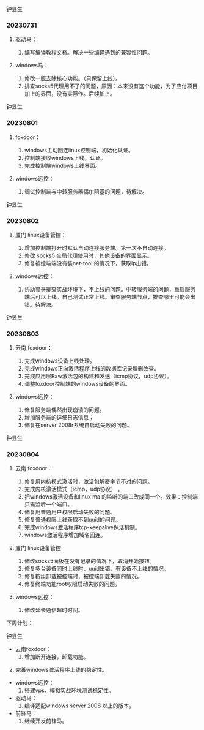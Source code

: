 钟昱生

### 20230731

1. 驱动马：

   1. 编写编译教程文档。解决一些编译遇到的兼容性问题。
2. windows马：
   1. 修改一版去除核心功能。（只保留上线）。
   2. 排查socks5代理用不了的问题，原因：本来没有这个功能，为了应付项目加上的界面，没有实际作。后续加上。

钟昱生

### 20230801

1. foxdoor：

   1. windows主动回连linux控制端，初始化认证。
   2. 控制端接收windows上线，认证。
   3. 完成控制端windows上线界面。
2. windows远控：
   1. 调试控制端与中转服务器偶尔阻塞的问题，待解决。

钟昱生

### 20230802

1. 厦门 linux设备管控：

   1. 增加控制端打开时默认自动连接服务端。第一次不自动连接。
   2. 修改 socks5 全局代理使用时，其他设备的界面显示。
   3. 修复被控端端没有装net-tool 的情况下，获取ip出错。
2. windows远控：
   1. 协助睿哥排查实战环境下，不上线的问题。中转服务端的问题，重启服务端后可以上线。自己测试正常上线。审查服务端节点，排查哪里可能会出错。待解决。

钟昱生

### 20230803

1. 云南 foxdoor：

   1. 完成windows设备上线处理。
   2. 完成windows正向激活程序上线的数据库记录增删改查。
   3. 完成应用层Raw激活包的构建和发送（icmp协议，udp协议）。
   4. 调整foxdoor控制端的windows设备的界面。
2. windows远控：
   1. 修复服务端偶然出现崩溃的问题。
   2. 增加服务端的详细日志信息；
   3. 修复在server 2008r系统自启动失败的问题。

钟昱生

### 20230804

1. 云南 foxdoor：

   1. 修复用内核模式激活时，激活包解密字节不对的问题。
   2. 完成内核激活模式（icmp，udp协议） 。
   3. 把windows激活设备和linux ma 的监听的端口改成同一个。效果：控制端只需监听一个端口。
   4. 修复用普通用户权限启动失败的问题。
   5. 修复普通权限上线获取不到uuid的问题。
   6. 完成windows激活程序tcp-keepalive保活机制。
   7. windows激活程序增加域名回连。
2. 厦门 linux设备管控
   1. 修改socks5面板在没有记录的情况下，取消开始按钮。
   2. 修复多台设备同时上线时，uuid出错，有设备不上线的情况。
   3. 修复按组卸载被控端时，被控端卸载失败的情况。
   4. 修复终端功能root权限启动失败的问题。

1. windows远控：

   1. 修改延长通信超时时间。

   

下周计划：

钟昱生

* 云南foxdoor： 
  1. 增加断开连接，卸载功能。
2. 完善windows激活程序上线的稳定性。
* windows远控：
  1. 搭建vps，模拟实战环境测试稳定性。
* 驱动马：
  1. 编译适配windows server 2008 以上的版本。
* 前锋马：
  1. 继续开发前锋马。


